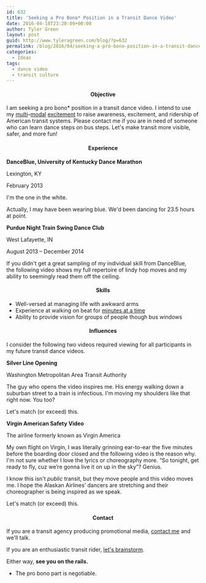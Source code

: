 ```yaml
---
id: 632
title: 'Seeking a Pro Bono* Position in a Transit Dance Video'
date: 2016-04-18T23:20:09+00:00
author: Tyler Green
layout: post
guid: http://www.tyleragreen.com/blog/?p=632
permalink: /blog/2016/04/seeking-a-pro-bono-position-in-a-transit-dance-video/
categories:
  - Ideas
tags:
  - dance video
  - transit culture
---
```

<h4 style="text-align: center;">
  <strong>Objective</strong>
</h4>

I am seeking a pro bono* position in a transit dance video. I intend to use my <a href="https://twitter.com/greent_tyler/status/647107323417202688" target="_blank">multi</a>&#8211;<a href="https://twitter.com/greent_tyler/status/645753006420586496" target="_blank">modal</a> <a href="https://twitter.com/greent_tyler/status/681567373439021060" target="_blank">excitement</a> to raise awareness, excitement, and ridership of American transit systems. Please contact me if you are in need of someone who can learn dance steps on bus steps. Let's make transit more visible, safer, and more fun!

<h4 style="text-align: center;">
  <strong>Experience</strong>
</h4>

**DanceBlue, University of Kentucky Dance Marathon**
  
Lexington, KY
  
February 2013

I'm the one in the white.

Actually, I may have been wearing blue. We'd been dancing for 23.5 hours at point.



**Purdue Night Train Swing Dance Club**
  
West Lafayette, IN
  
August 2013 &#8211; December 2014

If you didn't get a great sampling of my individual skill from DanceBlue, the following video shows my full repertoire of lindy hop moves and my ability to seemingly read them off the ceiling.



<h4 style="text-align: center;">
  <strong>Skills</strong>
</h4>

  * Well-versed at managing life with awkward arms
  * Experience at walking on beat for <a href="https://www.youtube.com/watch?v=i0Xe92S_Ppo" target="_blank">minutes at a time</a>
  * Ability to provide vision for groups of people though bus windows

<h4 style="text-align: center;">
  <strong>Influences</strong>
</h4>

I consider the following two videos required viewing for all participants in my future transit dance videos.

**Silver Line Opening**
  
Washington Metropolitan Area Transit Authority

The guy who opens the video inspires me. His energy walking down a suburban street to a train is infectious. I'm moving my shoulders like that right now. You too?

Let's match (or exceed) this.



**Virgin American Safety Video**
  
The airline formerly known as Virgin America

My own flight on Virgin, I was literally grinning ear-to-ear the five minutes before the boarding door closed and the following video is the reason why. I'm not sure whether I love the lyrics or choreography more. &#8220;So tonight, get ready to fly, cuz we&#8217;re gonna live it on up in the sky&#8221;? Genius.

I know this isn't _public_ transit, but they move people and this video moves me. I hope the Alaskan Airlines&#8217; dancers are stretching and their choreographer is being inspired as we speak.

Let's match (or exceed) this.



<h4 style="text-align: center;">
  <strong>Contact</strong>
</h4>

If you are a transit agency producing promotional media, <a href="/#connect" target="_blank">contact me</a> and we'll talk.

If you are an enthusiastic transit rider, <a href="/#connect" target="_blank">let's brainstorm</a>.

Either way, **see you on the rails.**

* The pro bono part is negotiable.

